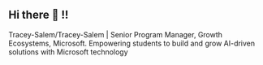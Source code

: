 ## Hi there 👋 !!
Tracey-Salem/Tracey-Salem | Senior Program Manager, Growth Ecosystems, Microsoft.
Empowering students to build and grow AI-driven solutions with Microsoft technology
